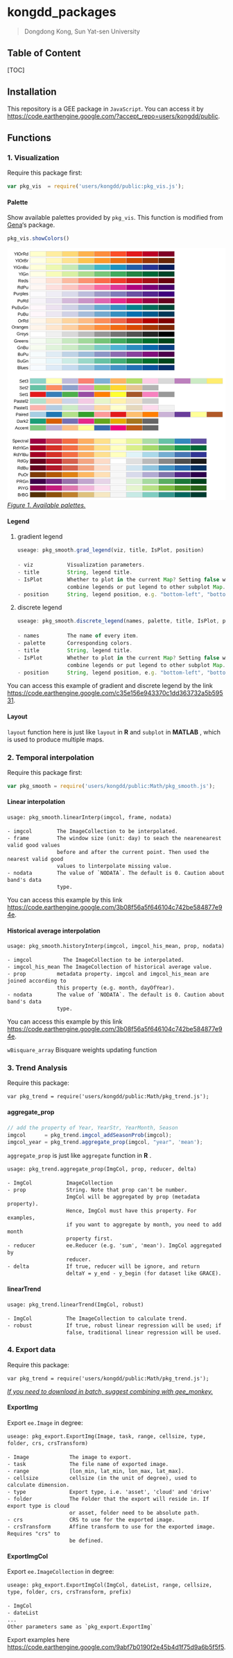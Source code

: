 # kongdd_packages

>  Dongdong Kong, Sun Yat-sen University

## Table of Content
[TOC]

## Installation

This repository is a GEE package in `JavaScript`. You can access it by 
https://code.earthengine.google.com/?accept_repo=users/kongdd/public.

## Functions

### 1. Visualization

Require this package first:

```javascript
var pkg_vis  = require('users/kongdd/public:pkg_vis.js');
```

#### Palette

Show available palettes provided by `pkg_vis`. This function is modified from [Gena](https://github.com/gena)‘s package.

```javascript
pkg_vis.showColors()
```

![](man/Figure/RColorBrewer.svg)   
*<u>Figure 1. Available palettes.</u>*

#### Legend

1. gradient legend

   ```javascript
   useage: pkg_smooth.grad_legend(viz, title, IsPlot, position)
   
   - viz           Visualization parameters.
   - title         String, legend title.
   - IsPlot        Whether to plot in the current Map? Setting false when you need to
                   combine legends or put legend to other subplot Map.  
   - position      String, legend position, e.g. "bottom-left", "bottom-right".
   ```

2. discrete legend

   ```javascript
   useage: pkg_smooth.discrete_legend(names, palette, title, IsPlot, position)
   
   - names         The name of every item.
   - palette       Corresponding colors.
   - title         String, legend title.
   - IsPlot        Whether to plot in the current Map? Setting false when you need to
                   combine legends or put legend to other subplot Map.  
   - position      String, legend position, e.g. "bottom-left", "bottom-right".
   ```

You can access this example of gradient and discrete legend by the link 
https://code.earthengine.google.com/c35e156e943370c1dd363732a5b59531.

#### Layout

`layout` function here is just like `layout` in **R** and `subplot` in __MATLAB__ , which is used to produce multiple maps.



### 2. Temporal interpolation

Require this package first:

```javascript
var pkg_smooth = require('users/kongdd/public:Math/pkg_smooth.js');
```

#### Linear interpolation

```
usage: pkg_smooth.linearInterp(imgcol, frame, nodata)

- imgcol        The ImageCollection to be interpolated. 
- frame         The window size (unit: day) to seach the nearenearest valid good values
                before and after the current point. Then used the nearest valid good
                values to linterpolate missing value.
- nodata        The value of `NODATA`. The default is 0. Caution about band's data 
                type.
```

You can access this example by this link https://code.earthengine.google.com/3b08f56a5f646104c742be584877e94e.

#### Historical average interpolation

```
usage: pkg_smooth.historyInterp(imgcol, imgcol_his_mean, prop, nodata)

- imgcol          The ImageCollection to be interpolated. 
- imgcol_his_mean The ImageCollection of historical average value.
- prop          metadata property. imgcol and imgcol_his_mean are joined according to
				this property (e.g. month, dayOfYear).
- nodata        The value of `NODATA`. The default is 0. Caution about band's data
                type.
```

You can access this example by this link https://code.earthengine.google.com/3b08f56a5f646104c742be584877e94e.

`wBisquare_array` Bisquare weights updating function

### 3. Trend Analysis

Require this package:

```
var pkg_trend = require('users/kongdd/public:Math/pkg_trend.js');
```

#### aggregate_prop

```javascript
// add the property of Year, YearStr, YearMonth, Season
imgcol      = pkg_trend.imgcol_addSeasonProb(imgcol); 
imgcol_year = pkg_trend.aggregate_prop(imgcol, "year", 'mean');
```

`aggregate_prop` is just like `aggregate` function in  **R** . 

```
usage: pkg_trend.aggregate_prop(ImgCol, prop, reducer, delta)

- ImgCol           ImageCollection
- prop             String. Note that prop can't be number. 
				   ImgCol will be aggregated by prop (metadata property). 
				   Hence, ImgCol must have this property. For examples, 
				   if you want to aggregate by month, you need to add month
				   property first.
- reducer          ee.Reducer (e.g. 'sum', 'mean'). ImgCol aggregated by 
				   reducer.
- delta            If true, reducer will be ignore, and return 
				   deltaY = y_end - y_begin (for dataset like GRACE).
```



#### linearTrend

```
usage: pkg_trend.linearTrend(ImgCol, robust)

- ImgCol           The ImageCollection to calculate trend.
- robust           If true, robust linear regression will be used; if 
                   false, traditional linear regression will be used.
```



### 4. Export data

Require this package:

```
var pkg_trend = require('users/kongdd/public:Math/pkg_trend.js');
```

*<u>If you need to download in batch, suggest combining with [gee_monkey](https://github.com/kongdd/gee_monkey).</u>*   

#### ExportImg

Export `ee.Image` in degree:

```
useage: pkg_export.ExportImg(Image, task, range, cellsize, type, folder, crs, crsTransform)

- Image             The image to export.
- task              The file name of exported image.
- range             [lon_min, lat_min, lon_max, lat_max].
- cellsize          cellsize (in the unit of degree), used to calculate dimension.
- type              Export type, i.e. 'asset', 'cloud' and 'drive'
- folder            The Folder that the export will reside in. If export type is cloud 
                    or asset, folder need to be absolute path.
- crs               CRS to use for the exported image.
- crsTransform      Affine transform to use for the exported image. Requires "crs" to 
					be defined.
```

#### ExportImgCol

Export `ee.ImageCollection` in degree:

```
useage: pkg_export.ExportImgCol(ImgCol, dateList, range, cellsize, type, folder, crs, crsTransform, prefix)

- ImgCol    
- dateList
...
Other parameters same as `pkg_export.ExportImg`
```

Export examples here https://code.earthengine.google.com/9abf7b0190f2e45b4d1f75d9a6b5f5f5.
